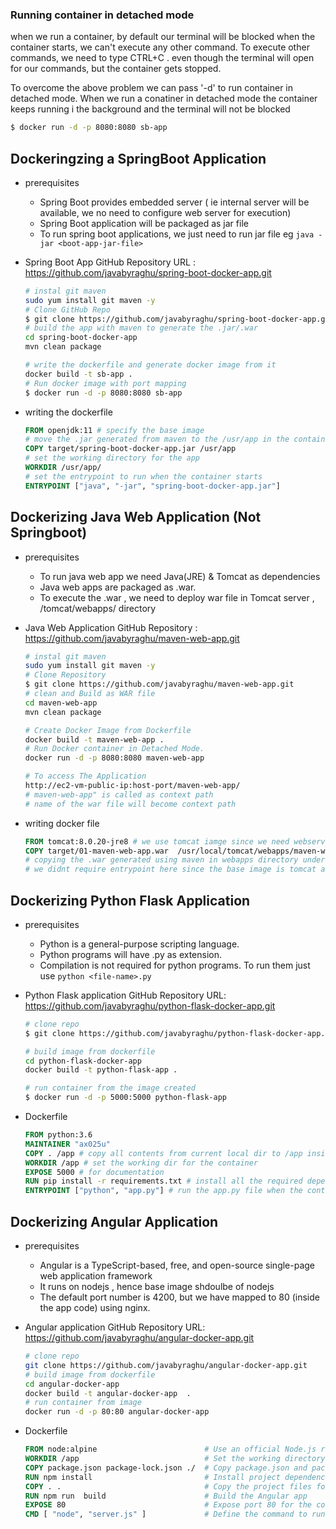 ### Running container in detached mode
when we run a container, by default our terminal will be blocked when the container starts, we can't execute any other command. To execute other commands, we need to type CTRL+C . even though the terminal will open for our commands, but the container gets stopped.

To overcome the above problem we can pass '-d' to run container in detached mode. When we run a conatiner in detached mode the container keeps running i the background and the terminal will not be blocked

```bash
$ docker run -d -p 8080:8080 sb-app  
```


## Dockeringzing a SpringBoot Application
- prerequisites
    - Spring Boot provides embedded server ( ie internal server will be available, we no need to configure web server for execution)
    - Spring Boot application will be packaged as jar file  
    - To run spring boot applications, we just need to run  jar file eg ```java -jar <boot-app-jar-file>```

- Spring Boot App GitHub Repository URL : https://github.com/javabyraghu/spring-boot-docker-app.git
    ```bash
    # instal git maven
    sudo yum install git maven -y
    # Clone GitHub Repo
    $ git clone https://github.com/javabyraghu/spring-boot-docker-app.git
    # build the app with maven to generate the .jar/.war
    cd spring-boot-docker-app
    mvn clean package

    # write the dockerfile and generate docker image from it
    docker build -t sb-app .
    # Run docker image with port mapping
    $ docker run -d -p 8080:8080 sb-app
    ```
- writing the dockerfile
    ```dockerfile
    FROM openjdk:11 # specify the base image
    # move the .jar generated from maven to the /usr/app in the container
    COPY target/spring-boot-docker-app.jar /usr/app 
    # set the working directory for the app
    WORKDIR /usr/app/
    # set the entrypoint to run when the container starts
    ENTRYPOINT ["java", "-jar", "spring-boot-docker-app.jar"]
    ```

## Dockerizing Java Web Application (Not Springboot)
- prerequisites
    - To run java web app we need Java(JRE) & Tomcat as dependencies
    - Java web apps are packaged as .war.
    - To execute the .war , we need to deploy war file in Tomcat server , /tomcat/webapps/ directory

- Java Web Application GitHub Repository : https://github.com/javabyraghu/maven-web-app.git

    ```bash
    # instal git maven
    sudo yum install git maven -y
    # Clone Repository
    $ git clone https://github.com/javabyraghu/maven-web-app.git
    # clean and Build as WAR file
    cd maven-web-app
    mvn clean package

    # Create Docker Image from Dockerfile
    docker build -t maven-web-app .
    # Run Docker container in Detached Mode.
    docker run -d -p 8080:8080 maven-web-app

    # To access The Application  
    http://ec2-vm-public-ip:host-port/maven-web-app/
    # maven-web-app" is called as context path
    # name of the war file will become context path
    ```
- writing docker file
    ```dockerfile
    FROM tomcat:8.0.20-jre8 # we use tomcat iamge since we need webserver
    COPY target/01-maven-web-app.war  /usr/local/tomcat/webapps/maven-web-app.war
    # copying the .war generated using maven in webapps directory under the catalina_home location from the base image (/usr/local/tomcat/)
    # we didnt require entrypoint here since the base image is tomcat and base image is by default configured to start the tomcat sevrver when the container runs
    ```

## Dockerizing Python Flask Application
- prerequisites
    - Python is a general-purpose scripting language.
    - Python programs will have .py as extension.
    - Compilation is not required for python programs. To run them just use ```python <file-name>.py```

- Python Flask application GitHub Repository URL:
https://github.com/javabyraghu/python-flask-docker-app.git

    ```bash
    # clone repo
    $ git clone https://github.com/javabyraghu/python-flask-docker-app.git

    # build image from dockerfile
    cd python-flask-docker-app
    docker build -t python-flask-app .

    # run container from the image created
    $ docker run -d -p 5000:5000 python-flask-app
    ```
- Dockerfile
    ```dockerfile
    FROM python:3.6
    MAINTAINER "ax025u"
    COPY . /app # copy all contents from current local dir to /app inside container
    WORKDIR /app # set the working dir for the container
    EXPOSE 5000 # for documentation
    RUN pip install -r requirements.txt # install all the required dependencies
    ENTRYPOINT ["python", "app.py"] # run the app.py file when the container runs
    ```



## Dockerizing Angular Application
- prerequisites
    - Angular is a TypeScript-based, free, and open-source single-page web application framework
    - It runs on nodejs , hence base image shdoulbe of nodejs
    - The default port number is 4200, but we have mapped to 80 (inside the app code) using nginx.

- Angular application GitHub Repository URL:
https://github.com/javabyraghu/angular-docker-app.git
    ```bash
    # clone repo
    git clone https://github.com/javabyraghu/angular-docker-app.git
    # build image from dockerfile
    cd angular-docker-app
    docker build -t angular-docker-app  .
    # run container from image
    docker run -d -p 80:80 angular-docker-app
    ```
- Dockerfile
    ```dockerfile
    FROM node:alpine                        # Use an official Node.js runtime as the base image
    WORKDIR /app                            # Set the working directory in the container
    COPY package.json package-lock.json ./  # Copy package.json and package-lock.json to the working directory
    RUN npm install                         # Install project dependencies
    COPY . .                                # Copy the project files for local to the working directory
    RUN npm run  build                      # Build the Angular app
    EXPOSE 80                               # Expose port 80 for the container
    CMD [ "node", "server.js" ]             # Define the command to run the app when the container starts
    ```
